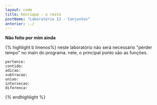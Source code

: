 ```yaml
---
layout: code
title: henrique - o resto
postName: "Laboratório 12 - Conjuntos"
anterior: ../
---
```

**Não feito por mim ainda**

{% highlight b linenos%}
    neste laboratório não será necessário "perder tempo" no main do programa.
    nele, o principal ponto são as funções.

    pertence:
    contido:
    adicao:
    subtracao:
    uniao:
    intersecao:
    diferenca:

{% endhighlight %}
